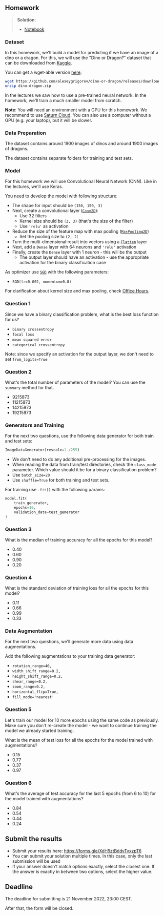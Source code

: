 ## Homework

> **Solution**:
> * [Notebook](homework_8.ipynb)

### Dataset

In this homework, we'll build a model for predicting if we have an image of a dino or a dragon. For this, we will use the "Dino or Dragon?" dataset that can be downloaded from [Kaggle](https://www.kaggle.com/datasets/agrigorev/dino-or-dragon). 

You can get a wget-able version [here](https://github.com/alexeygrigorev/dino-or-dragon/releases/download/data/dino-dragon.zip):

```bash
wget https://github.com/alexeygrigorev/dino-or-dragon/releases/download/data/dino-dragon.zip
unzip dino-dragon.zip
```

In the lectures we saw how to use a pre-trained neural network. In the homework, we'll train a much smaller model from scratch. 

**Note:** You will need an environment with a GPU for this homework. We recommend to use [Saturn Cloud](https://bit.ly/saturn-mlzoomcamp). 
You can also use a computer without a GPU (e.g. your laptop), but it will be slower.


### Data Preparation

The dataset contains around 1900 images of dinos and around 1900 images of dragons. 

The dataset contains separate folders for training and test sets. 


### Model

For this homework we will use Convolutional Neural Network (CNN). Like in the lectures, we'll use Keras.

You need to develop the model with following structure:

* The shape for input should be `(150, 150, 3)`
* Next, create a convolutional layer ([`Conv2D`](https://keras.io/api/layers/convolution_layers/convolution2d/)):
    * Use 32 filters
    * Kernel size should be `(3, 3)` (that's the size of the filter)
    * Use `'relu'` as activation 
* Reduce the size of the feature map with max pooling ([`MaxPooling2D`](https://keras.io/api/layers/pooling_layers/max_pooling2d/))
    * Set the pooling size to `(2, 2)`
* Turn the multi-dimensional result into vectors using a [`Flatten`](https://keras.io/api/layers/reshaping_layers/flatten/) layer
* Next, add a `Dense` layer with 64 neurons and `'relu'` activation
* Finally, create the `Dense` layer with 1 neuron - this will be the output
    * The output layer should have an activation - use the appropriate activation for the binary classification case

As optimizer use [`SGD`](https://keras.io/api/optimizers/sgd/) with the following parameters:

* `SGD(lr=0.002, momentum=0.8)`

For clarification about kernel size and max pooling, check [Office Hours](https://www.youtube.com/watch?v=1WRgdBTUaAc).


### Question 1

Since we have a binary classification problem, what is the best loss function for us?

- `binary crossentropy`
- `focal loss`
- `mean squared error`
- `categorical crossentropy`

Note: since we specify an activation for the output layer, we don't need to set `from_logits=True`


### Question 2

What's the total number of parameters of the model? You can use the `summary` method for that. 

- 9215873
- 11215873
- 14215873
- 19215873


### Generators and Training

For the next two questions, use the following data generator for both train and test sets:

```python
ImageDataGenerator(rescale=1./255)
```

* We don't need to do any additional pre-processing for the images.
* When reading the data from train/test directories, check the `class_mode` parameter. Which value should it be for a binary classification problem?
* Use `batch_size=20`
* Use `shuffle=True` for both training and test sets. 

For training use `.fit()` with the following params:

```python
model.fit(
    train_generator,
    epochs=10,
    validation_data=test_generator
)
```

### Question 3

What is the median of training accuracy for all the epochs for this model?

- 0.40
- 0.60
- 0.90
- 0.20

### Question 4

What is the standard deviation of training loss for all the epochs for this model?

- 0.11
- 0.66
- 0.99
- 0.33


### Data Augmentation

For the next two questions, we'll generate more data using data augmentations. 

Add the following augmentations to your training data generator:

* `rotation_range=40,`
* `width_shift_range=0.2,`
* `height_shift_range=0.2,`
* `shear_range=0.2,`
* `zoom_range=0.2,`
* `horizontal_flip=True,`
* `fill_mode='nearest'`

### Question 5 

Let's train our model for 10 more epochs using the same code as previously.
Make sure you don't re-create the model - we want to continue training the model
we already started training.

What is the mean of test loss for all the epochs for the model trained with augmentations?

- 0.15
- 0.77
- 0.37
- 0.97

### Question 6

What's the average of test accuracy for the last 5 epochs (from 6 to 10)
for the model trained with augmentations?

- 0.84
- 0.54
- 0.44
- 0.24


## Submit the results

- Submit your results here: https://forms.gle/XdH5ztBddvTvxzpT6
- You can submit your solution multiple times. In this case, only the last submission will be used
- If your answer doesn't match options exactly, select the closest one. If the answer is exactly in between two options, select the higher value.


## Deadline

The deadline for submitting is 21 November 2022, 23:00 CEST.

After that, the form will be closed.
